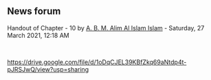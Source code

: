 <h2>News forum</h2><a href="https://moodle.cse.buet.ac.bd/user/view.php?id=34&course=569"></a>
Handout of Chapter - 10
by <a href="https://moodle.cse.buet.ac.bd/user/view.php?id=34&course=569">A. B. M. Alim Al Islam Islam</a> - Saturday, 27 March 2021, 12:18 AM


 

https://drive.google.com/file/d/1oDqCJEL39KBfZkq69aNtdp4t-pJRSJwQ/view?usp=sharing






